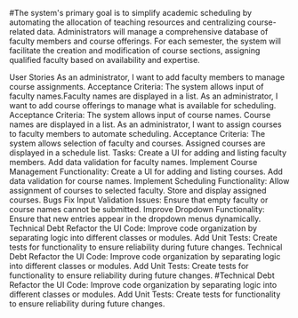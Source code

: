 #The system's primary goal is to simplify academic scheduling by automating the allocation of teaching resources and centralizing course-related data. Administrators will manage a comprehensive database of faculty members and course offerings. For each semester, the system will facilitate the creation and modification of course sections, assigning 
qualified faculty based on availability and expertise.

User Stories
As an administrator, I want to add faculty members to manage course assignments.
Acceptance Criteria: The system allows input of faculty names.Faculty names are displayed in a list.
As an administrator, I want to add course offerings to manage what is available for scheduling.
Acceptance Criteria: The system allows input of course names. Course names are displayed in a list.
As an administrator, I want to assign courses to faculty members to automate scheduling.
Acceptance Criteria: The system allows selection of faculty and courses. Assigned courses are displayed in a schedule list.
Tasks: Create a UI for adding and listing faculty members. Add data validation for faculty names. Implement Course Management Functionality: Create a UI for adding and listing courses. Add data validation for course names. Implement Scheduling Functionality: Allow assignment of courses to selected faculty. Store and display assigned courses.
Bugs Fix Input Validation Issues: Ensure that empty faculty or course names cannot be submitted. Improve Dropdown Functionality: Ensure that new entries appear in the dropdown menus dynamically.
Technical Debt
Refactor the UI Code: Improve code organization by separating logic into different classes or modules. Add Unit Tests: Create tests for functionality to ensure reliability during future changes.
Technical Debt
Refactor the UI Code: Improve code organization by separating logic into different classes or modules. Add Unit Tests: Create tests for functionality to ensure reliability during future changes.
#Technical Debt
Refactor the UI Code: Improve code organization by separating logic into different classes or modules. 
Add Unit Tests: Create tests for functionality to ensure reliability during future changes.
